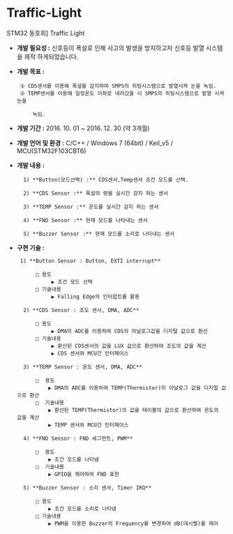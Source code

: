 # Traffic-Light
STM32 동호회] Traffic Light

- **개발 필요성 :** 신호등이 폭설로 인해 사고의 발생을 방지하고자 신호등 발열 시스템을 제작
하게되었습니다.

- **개발 목표 :**

       ① CDS센서를 이용해 폭설을 감지하여 SMPS의 히팅시스템으로 발열시켜 눈을 녹임.
       ② TEMP센서를 이용해 일정온도 이하로 내려갔을 시 SMPS의 히팅시스템으로 발열 시켜 눈을

           녹임.

- **개발 기간 :** 2016. 10. 01 ~ 2016. 12. 30 (약 3개월)
- **개발 언어 및 환경 :** C/C++ / Windows 7 (64bit) / Keil_v5 / MCU(STM32F103CBT6)
- **개발 내용 :**

        1) **Button(모드선택) :** CDS센서,Temp센서 조건 모드를 선택.

        2) **CDS Sensor :** 폭설의 량을 실시간 감지 하는 센서

        3) **TEMP Sensor :** 온도를 실시간 감지 하는 센서

        4) **FND Sensor :** 현재 모드를 나타내는 센서

        5) **Buzzer Sensor :** 현재 모드를 소리로 나타내는 센서

- **구현 기술 :**

       1) **Button Sensor : Button, EXTI interrupt**

            □ 용도
                 ▶ 조건 모드 선택
            □ 기술내용
                 ▶ Falling Edge의 인터럽트를 활용

        2) **CDS Sensor : 조도 센서, DMA, ADC**

            □ 용도
                 ▶ DMA의 ADC를 이용하여 CDS의 아날로그값을 디지털 값으로 환산
            □ 기술내용
                 ▶ 환산된 CDS센서의 값을 LUX 값으로 환산하여 조도의 값을 계산
                 ▶ CDS 센서와 MCU간 인터페이스

        3) **TEMP Sensor : 온도 센서, DMA, ADC**

            □  용도
                ▶ DMA의 ADC를 이용하여 TEMP(Thermistor)의 아날로그 값을 디지털 값으로 환산
            □  기술내용
                ▶ 환산된 TEMP(Thermistor)의 값을 테이블의 값으로 환산하여 온도의 값을 계산
                ▶ TEMP 센서와 MCU간 인터페이스

        4) **FND Sensor : FND 세그먼트, PWM**

            □  용도
                ▶ 조건 모드를 나타냄
            □  기술내용
                ▶ GPIO을 제어하여 FND 표현

        5) **Buzzer Sensor : 소리 센서, Timer IRQ**

            □ 용도
                ▶ 조건 모드를 소리로 나타냄
            □ 기술내용
                ▶ PWM을 이용한 Buzzer의 Frequency를 변경하여 dB(데시벨)를 제어

